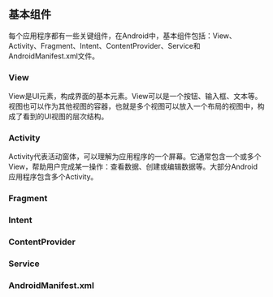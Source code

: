 ## 基本组件

每个应用程序都有一些关键组件，在Android中，基本组件包括：View、Activity、Fragment、Intent、ContentProvider、Service和AndroidManifest.xml文件。

### View
View是UI元素，构成界面的基本元素。View可以是一个按钮、输入框、文本等。视图也可以作为其他视图的容器，也就是多个视图可以放入一个布局的视图中，构成了看到的UI视图的层次结构。

### Activity
Activity代表活动窗体，可以理解为应用程序的一个屏幕。它通常包含一个或多个View，帮助用户完成某一操作：查看数据、创建或编辑数据等。大部分Android应用程序包含多个Activity。

### Fragment

### Intent

### ContentProvider

### Service

### AndroidManifest.xml